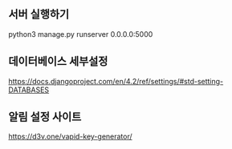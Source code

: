 ## 서버 실행하기
python3 manage.py runserver 0.0.0.0:5000

## 데이터베이스 세부설정
https://docs.djangoproject.com/en/4.2/ref/settings/#std-setting-DATABASES

## 알림 설정 사이트
https://d3v.one/vapid-key-generator/
